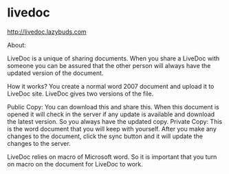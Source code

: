 livedoc
=======

http://livedoc.lazybuds.com

About:

LiveDoc is a unique of sharing documents. When you share a LiveDoc with someone you can be assured that the other person will always have the updated version of the document. 

How it works?
You create a normal word 2007 document and upload it to LiveDoc site. LiveDoc gives two versions of the file.

Public Copy: You can download this and share this. When this document is opened it will check in the server if any update is available and download the latest version. So you always have the updated copy.
Private Copy: This is the word document that you will keep with yourself. After you make any changes to the document, click the sync button and it will update the changes to the server.

LiveDoc relies on macro of Microsoft word. So it is important that you turn on macro on the document for LiveDoc to work. 
